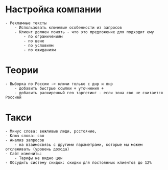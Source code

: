 # Настройка компании
	- Рекламные тексты
		- Использовать ключевые особенности из запросов
		- Клиент должен понять - что это предложение для подходит ему
			- по ограничениям
			- по цене
			- по условиям
			- по ожиданиям
	
# Теории
	- Выборка по России -> ключи только с днр и лнр
		- добавить быстрые ссылки + уточнения + 
		- добавить расширенный гео таргетинг - если зона сво не считается Россией

# Такси
	- Минус слова: вежливые люди, рсстояние, 
	- Ключ слова: сво
	- Анализ запросов
		- на взаимосвязь с другими параметрами, которые мы можем отслеживать (уровень дохода)
	- Сайт изменить:
		- Тарифы не видно цен
	- Обсудить систему скидок: скидки для постоянных клиентов до 12%